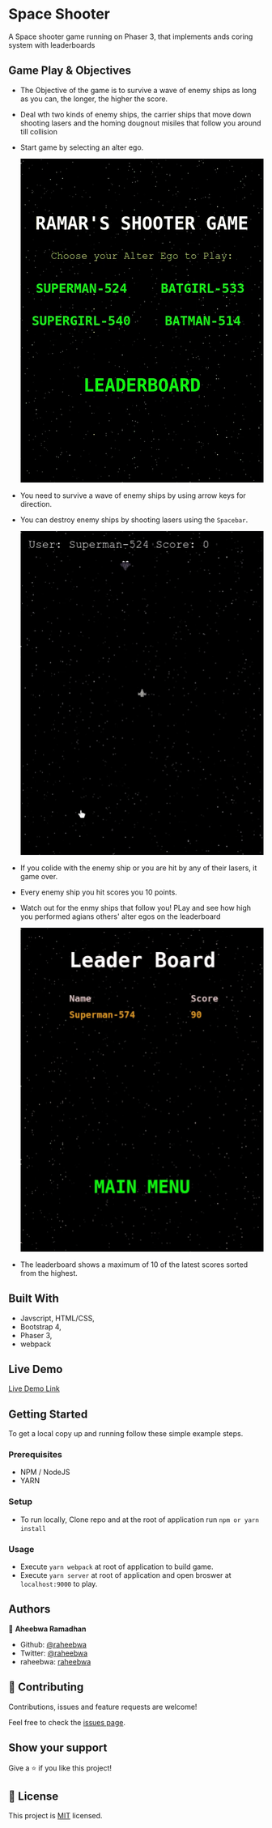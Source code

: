 # Space Shooter

A Space shooter game running on Phaser 3, that implements ands coring system with leaderboards

## Game Play & Objectives

- The Objective of the game is to survive a wave of enemy ships as long as you can, the longer, the higher the score.
- Deal wth two kinds of enemy ships, the carrier ships that move down shooting lasers and the homing dougnout misiles that follow you around till collision
- Start game by selecting an alter ego.

  ![screenshot](./images/MainMenu.gif)

- You need to survive a wave of enemy ships by using arrow keys for direction.
- You can destroy enemy ships by shooting lasers using the `Spacebar`.

  ![screenshot](./images/Main.gif)

- If you colide with the enemy ship or you are hit by any of their lasers, it game over.
- Every enemy ship you hit scores you 10 points.
- Watch out for the enmy ships that follow you! PLay and see how high you performed agians others' alter egos on the leaderboard

  ![screenshot](./images/LeaderBoard.gif)

- The leaderboard shows a maximum of 10 of the latest scores sorted from the highest.

## Built With

- Javscript, HTML/CSS,
- Bootstrap 4,
- Phaser 3,
- webpack

## Live Demo

[Live Demo Link](https://ramar-shooter.netlify.app/)

## Getting Started

To get a local copy up and running follow these simple example steps.

### Prerequisites

- NPM / NodeJS
- YARN

### Setup

- To run locally, Clone repo and at the root of application run `npm or yarn install`

### Usage

- Execute `yarn webpack` at root of application to build game.
- Execute `yarn server` at root of application and open broswer at `localhost:9000` to play.

## Authors

👤 **Aheebwa Ramadhan**

- Github: [@raheebwa](https://github.com/raheebwa)
- Twitter: [@raheebwa](https://twitter.com/raheebwa)
- raheebwa: [raheebwa](https://raheebwa.com/aheebwaramadhan)

## 🤝 Contributing

Contributions, issues and feature requests are welcome!

Feel free to check the [issues page](issues/).

## Show your support

Give a ⭐️ if you like this project!

## 📝 License

This project is [MIT](lic.url) licensed.
